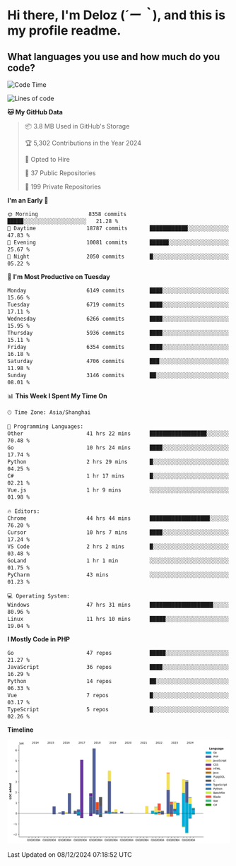 # **Hi there, I'm Deloz (*´ー｀*), and this is my profile readme.**

## **What languages you use and how much do you code?**

<!--START_SECTION:waka-->
![Code Time](http://img.shields.io/badge/Code%20Time-5%2C230%20hrs%2046%20mins-blue)

![Lines of code](https://img.shields.io/badge/From%20Hello%20World%20I%27ve%20Written-42.6%20million%20lines%20of%20code-blue)

**🐱 My GitHub Data** 

> 📦 3.8 MB Used in GitHub's Storage 
 > 
> 🏆 5,302 Contributions in the Year 2024
 > 
> 💼 Opted to Hire
 > 
> 📜 37 Public Repositories 
 > 
> 🔑 199 Private Repositories 
 > 
**I'm an Early 🐤** 

```text
🌞 Morning                8358 commits        █████░░░░░░░░░░░░░░░░░░░░   21.28 % 
🌆 Daytime                18787 commits       ████████████░░░░░░░░░░░░░   47.83 % 
🌃 Evening                10081 commits       ██████░░░░░░░░░░░░░░░░░░░   25.67 % 
🌙 Night                  2050 commits        █░░░░░░░░░░░░░░░░░░░░░░░░   05.22 % 
```
📅 **I'm Most Productive on Tuesday** 

```text
Monday                   6149 commits        ████░░░░░░░░░░░░░░░░░░░░░   15.66 % 
Tuesday                  6719 commits        ████░░░░░░░░░░░░░░░░░░░░░   17.11 % 
Wednesday                6266 commits        ████░░░░░░░░░░░░░░░░░░░░░   15.95 % 
Thursday                 5936 commits        ████░░░░░░░░░░░░░░░░░░░░░   15.11 % 
Friday                   6354 commits        ████░░░░░░░░░░░░░░░░░░░░░   16.18 % 
Saturday                 4706 commits        ███░░░░░░░░░░░░░░░░░░░░░░   11.98 % 
Sunday                   3146 commits        ██░░░░░░░░░░░░░░░░░░░░░░░   08.01 % 
```


📊 **This Week I Spent My Time On** 

```text
🕑︎ Time Zone: Asia/Shanghai

💬 Programming Languages: 
Other                    41 hrs 22 mins      ██████████████████░░░░░░░   70.48 % 
Go                       10 hrs 24 mins      ████░░░░░░░░░░░░░░░░░░░░░   17.74 % 
Python                   2 hrs 29 mins       █░░░░░░░░░░░░░░░░░░░░░░░░   04.25 % 
C#                       1 hr 17 mins        █░░░░░░░░░░░░░░░░░░░░░░░░   02.21 % 
Vue.js                   1 hr 9 mins         ░░░░░░░░░░░░░░░░░░░░░░░░░   01.98 % 

🔥 Editors: 
Chrome                   44 hrs 44 mins      ███████████████████░░░░░░   76.20 % 
Cursor                   10 hrs 7 mins       ████░░░░░░░░░░░░░░░░░░░░░   17.24 % 
VS Code                  2 hrs 2 mins        █░░░░░░░░░░░░░░░░░░░░░░░░   03.48 % 
GoLand                   1 hr 1 min          ░░░░░░░░░░░░░░░░░░░░░░░░░   01.75 % 
PyCharm                  43 mins             ░░░░░░░░░░░░░░░░░░░░░░░░░   01.23 % 

💻 Operating System: 
Windows                  47 hrs 31 mins      ████████████████████░░░░░   80.96 % 
Linux                    11 hrs 10 mins      █████░░░░░░░░░░░░░░░░░░░░   19.04 % 
```

**I Mostly Code in PHP** 

```text
Go                       47 repos            █████░░░░░░░░░░░░░░░░░░░░   21.27 % 
JavaScript               36 repos            ████░░░░░░░░░░░░░░░░░░░░░   16.29 % 
Python                   14 repos            ██░░░░░░░░░░░░░░░░░░░░░░░   06.33 % 
Vue                      7 repos             █░░░░░░░░░░░░░░░░░░░░░░░░   03.17 % 
TypeScript               5 repos             █░░░░░░░░░░░░░░░░░░░░░░░░   02.26 % 
```



**Timeline**

![Lines of Code chart](https://raw.githubusercontent.com/deloz/deloz/main/assets/bar_graph.png)


 Last Updated on 08/12/2024 07:18:52 UTC
<!--END_SECTION:waka-->
